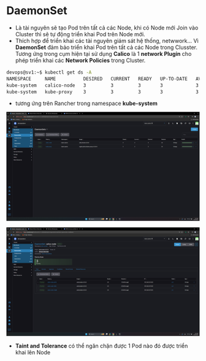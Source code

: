 # DaemonSet

- Là tài nguyên sẽ tạo Pod trên tất cả các Node, khi có Node mới Join vào Cluster thì sẽ tự động triển khai Pod trên Node mới.
- Thích hợp để triển khai các tài nguyên giám sát hệ thống, netwwork... Vì **DaemonSet** đảm bảo triển khai Pod trên tất cả các Node trong Clusster. Tương ứng trong cụm hiện tại sử dụng **Calico** là 1 **network Plugin** cho phép triển khai các **Network Policies** trong Cluster.

```sh
devops@sv1:~$ kubectl get ds -A
NAMESPACE     NAME          DESIRED   CURRENT   READY   UP-TO-DATE   AVAILABLE   NODE SELECTOR            AGE
kube-system   calico-node   3         3         3       3            3           kubernetes.io/os=linux   10d
kube-system   kube-proxy    3         3         3       3            3           kubernetes.io/os=linux   10d
```

- tương ứng trên Rancher trong namespace **kube-system**

![](./images/1.png)

![](./images/2.png)

- **Taint and Tolerance** có thể ngăn chặn được 1 Pod nào đó được triển khai lên Node
